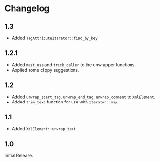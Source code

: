 # Changelog

## 1.3

* Added `TagAttributeIterator::find_by_key`

## 1.2.1

* Added `must_use` and `track_caller` to the unwrapper functions.
* Applied some clippy suggestions.

## 1.2

* Added `unwrap_start_tag`, `unwrap_end_tag`, `unwrap_comment` to `XmlElement`.
* Added `trim_text` function for use with `Iterator::map`.

## 1.1

* Added `XmlElement::unwrap_text`

## 1.0

Initial Release.
